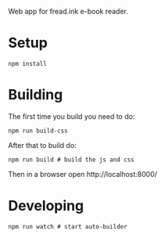 
Web app for fread.ink e-book reader.

# Setup

```
npm install
```

# Building

The first time you build you need to do:

```
npm run build-css
```

After that to build do:

```
npm run build # build the js and css
```

Then in a browser open http://localhost:8000/

# Developing

```
npm run watch # start auto-builder
```

